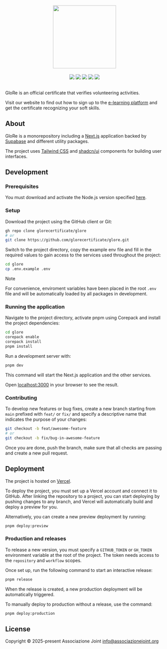 <div align="center">
  <h1>
    <img src="https://ikfajxrqxstqmedpnzzs.supabase.co/storage/v1/object/public/metadata/logo.svg" alt="" width="200">
  </h1>
  <a href="https://github.com/glorecertificate/glore/releases"><img src="https://img.shields.io/github/package-json/v/glorecertificate/glore?labelColor=24292e&color=5cb9d2&style=flat"></a>
  <a href="https://github.com/glorecertificate/glore/deployments/Production"><img src="https://img.shields.io/github/deployments/glorecertificate/glore/Production?logo=vercel&label=Production&labelColor=%2324292e"></a>
  <a href="https://github.com/glorecertificate/glore/deployments/Preview"><img src="https://img.shields.io/github/deployments/glorecertificate/glore/Preview?logo=vercel&label=Preview&labelColor=%2324292e"></a>
  <a href="https://github.com/glorecertificate/glore/actions/workflows/ci.yml"><img src="https://github.com/glorecertificate/glore/actions/workflows/ci.yml/badge.svg"></a>
  <a href="https://github.com/glorecertificate/glore/actions/workflows/github-code-scanning/codeql"><img src="https://github.com/glorecertificate/glore/actions/workflows/github-code-scanning/codeql/badge.svg"></a>
</div>
<br>

GloRe is an official certificate that verifies volunteering activities.

Visit our website to find out how to sign up to the [e-learning platform](https://elearning.glorecertificate.net) and get the certificate recognizing your soft skills.

## About

GloRe is a monorepository including a <a href="https://nextjs.org">Next.js</a> application backed by <a href="https://supabase.com">Supabase</a> and different utility packages.

The project uses <a href="https://tailwindcss.com">Tailwind CSS</a> and <a href="https://ui.shadcn.com">shadcn/ui</a> components for building user interfaces.

## Development

### Prerequisites

You must download and activate the Node.js version specified [here](.node-version).

### Setup

Download the project using the GitHub client or Git:

```sh
gh repo clone glorecertificate/glore
# or
git clone https://github.com/glorecertificate/glore.git
```

Switch to the project directory, copy the example env file and fill in the required values to gain access to the services used throughout the project:

```sh
cd glore
cp .env.example .env
```

> [!NOTE]
> For convenience, enviroment variables have been placed in the root `.env` file and will be automatically loaded by all packages in development.

### Running the application

Navigate to the project directory, activate pnpm using Corepack and install the project dependencies:

```sh
cd glore
corepack enable
corepack install
pnpm install
```

Run a development server with:

```bash
pnpm dev
```

This command will start the Next.js application and the other services. 

Open [localhost:3000](http://localhost:3000) in your browser to see the result.

### Contributing

To develop new features or bug fixes, create a new branch starting from `main` prefixed with `feat/` or `fix/` and specify a descriptive name that indicates the purpose of your changes:

```sh
git checkout -b feat/awesome-feature
# or
git checkout -b fix/bug-in-awesome-feature
```

Once you are done, push the branch, make sure that all checks are passing and create a new pull request.

## Deployment

The project is hosted on [Vercel](https://vercel.com).

To deploy the project, you must set up a Vercel account and connect it to GitHub. After linking the repository to a project, you can start deploying by pushing changes to any branch, and Vercel will automatically build and deploy a preview for you.

Alternatively, you can create a new preview deployment by running:

```sh
pnpm deploy:preview
```

### Production and releases

To release a new version, you must specify a `GITHUB_TOKEN` or `GH_TOKEN` environment variable at the root of the project. The token needs access to the `repository` and `workflow` scopes.

Once set up, run the following command to start an interactive release:

```sh
pnpm release
```

When the release is created, a new production deployment will be automatically triggered. 

To manually deploy to production without a release, use the command:

```sh
pnpm deploy:production
```

## License

Copyright © 2025-present Associazione Joint <info@associazionejoint.org>
